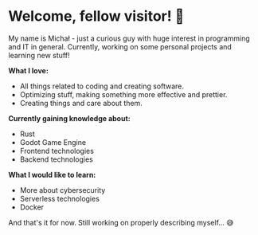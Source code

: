# Welcome, fellow visitor! 👋

My name is Michał - just a curious guy with huge interest in programming and IT in general. Currently, working on some personal projects and learning new stuff!

**What I love:**
- All things related to coding and creating software.
- Optimizing stuff, making something more effective and prettier.
- Creating things and care about them.

**Currently gaining knowledge about:**
- Rust
- Godot Game Engine
- Frontend technologies
- Backend technologies

**What I would like to learn:**
- More about cybersecurity
- Serverless technologies
- Docker

And that's it for now. Still working on properly describing myself... 😅

